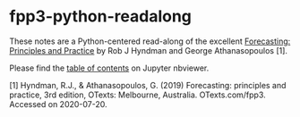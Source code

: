 # fpp3-python-readalong

These notes are a Python-centered read-along of the excellent [Forecasting: Principles and Practice](https://otexts.com/fpp3/index.html) by Rob J Hyndman and George Athanasopoulos [1].

Please find the [table of contents](https://nbviewer.jupyter.org/github/zgana/fpp3-python-readalong/blob/master/Contents.ipynb) on Jupyter nbviewer.


[1]  Hyndman, R.J., & Athanasopoulos, G. (2019) Forecasting: principles and practice, 3rd edition, OTexts: Melbourne, Australia. OTexts.com/fpp3. Accessed on 2020-07-20.